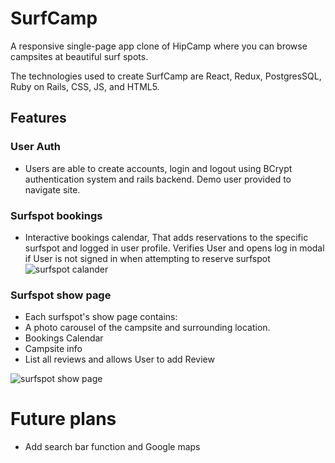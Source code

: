 # SurfCamp

A responsive single-page app clone of HipCamp where you can browse campsites at beautiful surf spots.

The technologies used to create SurfCamp are React, Redux, PostgresSQL, Ruby on Rails, CSS, JS, and HTML5.

## Features

### User Auth

* Users are able to create accounts, login and logout using BCrypt authentication system and rails backend. Demo user provided to navigate site.

### Surfspot bookings
  
* Interactive bookings calendar, That adds reservations to the specific surfspot and logged in user profile. Verifies User and opens log in modal if User is not signed in when attempting to reserve surfspot
![surfspot calander](https://user-images.githubusercontent.com/48927999/63971495-99641180-ca74-11e9-9042-57f0d3720240.png)

### Surfspot show page

* Each surfspot's show page contains: 
* A photo carousel of the campsite and surrounding location.
* Bookings Calendar
* Campsite info
* List all reviews and allows User to add Review 

![surfspot show page](https://user-images.githubusercontent.com/48927999/63622694-7a253a00-c5c5-11e9-9d26-019d941381ad.png)
 
# Future plans
* Add search bar function and Google maps


